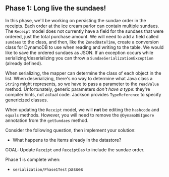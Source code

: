  ## Phase 1: Long live the sundaes!

In this phase, we'll be working on persisting the sundae order in the receipts. Each order at the ice cream
parlor can contain multiple sundaes. The `Receipt` model does not currently have a field for the sundaes that
were ordered, just the total purchase amount. We will need to add a field called `sundaes` to the class, and then,
like the `ZonedDateTime`, create a conversion class for DynamoDB to use when reading and writing to the table. We would
like to save the ordered sundaes as JSON. If an exception occurs while serializing/deserializing you can throw a
`SundaeSerializationException` (already defined).

When serializing, the mapper can determine the class of each object in the list.
When deserializing, there's no way to determine what Java class a `String` might represents,
so we have to pass a parameter to the `readValue` method.
Unfortunately, generic parameters *don't have a type*: they're compiler hints, not actual code.
Jackson provides `TypeReference` to specify genericized classes.

When updating the `Receipt` model, we will **not** be editing the `hashcode` and `equals` methods.
However, you will need to remove the `@DynamoDBIgnore` annotation from the `getSundaes` method.

Consider the following question, then implement your solution:
* What happens to the items already in the datastore?

GOAL: Update `Receipt` and `ReceiptDao` to include the sundae order.

Phase 1 is complete when:
- `serialization/Phase1Test` passes